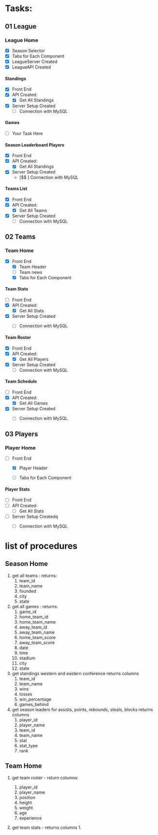 # Tasks:

## 01 League
### League Home
- [x] Season Selector
- [x] Tabs for Each Component
- [x] LeagueServer Created
- [x] LeagueAPI Created

#### Standings
- [x] Front End
- [x] API Created:
    - [x] Get All Standings
- [x] Server Setup Created
    - [ ] Connection with MySQL

#### Games
- [ ] Your Task Here    


#### Season Leaderboard Players
- [x] Front End
- [x] API Created:
    - [x] Get All Standings
- [x] Server Setup Created
    - [$$ ] Connection with MySQL

#### Teams List
- [x] Front End
- [x] API Created:
    - [x] Get All Teams
- [x] Server Setup Created
    - [ ] Connection with MySQL 

## 02 Teams

### Team Home
- [x] Front End
  - [x] Team Header
  - [ ] Team news
  - [x] Tabs for Each Component

#### Team Stats
- [ ] Front End
- [x] API Created:
    - [x] Get All Stats
- [x] Server Setup Created
    - [ ] Connection with MySQL


#### Team Roster
- [x] Front End
- [x] API Created:
    - [x] Get All Players
- [x] Server Setup Created
    - [ ] Connection with MySQL

#### Team Schedule
- [ ] Front End
- [x] API Created:
    - [x] Get All Games
- [x] Server Setup Created
    - [ ] Connection with MySQL




## 03 Players

### Player Home
- [ ] Front End
  - [x] Player Header
  - [ ] Tabs for Each Component


#### Player Stats
- [ ] Front End
- [ ] API Created:
    - [ ] Get All Stats
- [ ] Server Setup Createdq
    - [ ] Connection with MySQL






# list of procedures

## Season Home
1. get all teams :
   returns: 
   1. team_id
   2. team_name
   3. founded
   4. city
   5. state
2. get all games :
   returns: 
   1. game_id
   2. home_team_id
   3. home_team_name
   4. away_team_id
   5. away_team_name
   6. home_team_score
   7. away_team_score
   8. date
   9. time
   10. stadium
   11. city
   12. state
3. get standings
   western and eastern conference
   returns columns
    1. team_id 
    2. team_name
    3. wins
    4. losses
    5. win_percentage
    6. games_behind
 4. get season leaders
   for assists, points, rebounds, steals, blocks
    returns columns
     1. player_id
     2. player_name
     3. team_id
     4. team_name
     5. stat
     6. stat_type
     7. rank


## Team Home
1. get team roster - return columns:
   1. player_id
   2. player_name
   3. position
   4. height
   5. weight
   6. age
   7. experience

2. get team stats - returns columns
   1. 